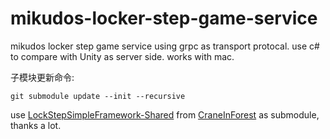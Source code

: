 # mikudos-locker-step-game-service

mikudos locker step game service using grpc as transport protocal. use c# to compare with Unity as server side. works with mac.

子模块更新命令:

```
git submodule update --init --recursive
```

use [LockStepSimpleFramework-Shared](https://github.com/CraneInForest/LockStepSimpleFramework-Shared) from [CraneInForest](https://github.com/CraneInForest) as submodule, thanks a lot.

